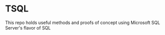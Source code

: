 # TSQL
This repo holds useful methods and proofs of concept using Microsoft SQL Server's flavor of SQL
